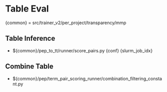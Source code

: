 

# Table Eval

{common} = src/trainer_v2/per_project/transparency/mmp


## Table Inference

* ${common}/pep_to_tt/runner/score_pairs.py {conf} {slurm_job_idx}

## Combine Table

* ${common}/pep/term_pair_scoring_runner/combination_filtering_constant.py